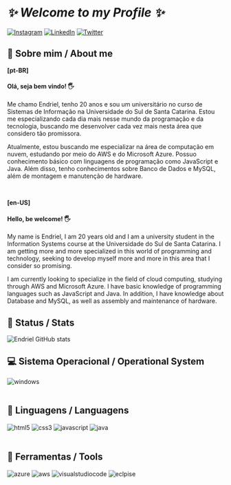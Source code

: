 

# <a><i>✨ Welcome to my Profile ✨</i></a>

[![Instagram](https://img.shields.io/badge/LinkedIn-0077B5?style=for-the-badge&logo=linkedin&logoColor=white)](https://www.instagram.com/endrielkuschel/)
[![LinkedIn](https://img.shields.io/badge/Instagram-E4405F?style=for-the-badge&logo=instagram&logoColor=white)](https://www.linkedin.com/in/endrielkuschel/)
[![Twitter](https://img.shields.io/badge/Twitter-1DA1F2?style=for-the-badge&logo=twitter&logoColor=white)](https://twitter.com/endrielkuschel)

## 📌 Sobre mim / About me

<b>[pt-BR]</b>
           
#### Olá, seja bem vindo! 🖐

Me chamo Endriel, tenho 20 anos e sou um universitário no curso de Sistemas de Informação na Universidade do Sul de Santa Catarina.
Estou me especializando cada dia mais nesse mundo da programação e da tecnologia, buscando me desenvolver cada vez mais nesta área que considero tão promissora.

Atualmente, estou buscando me especializar na área de computação em nuvem, estudando por meio do AWS e do Microsoft Azure. Possuo conhecimento básico com linguagens de programação como JavaScript e Java. Além disso, tenho conhecimentos sobre Banco de Dados e MySQL, além de montagem e manutenção de hardware.

</br>

<b>[en-US]</b>

#### Hello, be welcome! 🖐

My name is Endriel, I am 20 years old and I am a university student in the Information Systems course at the Universidade do Sul de Santa Catarina.
I am getting more and more specialized in this world of programming and technology, seeking to develop myself more and more in this area that I consider so promising.

I am currently looking to specialize in the field of cloud computing, studying through AWS and Microsoft Azure. I have basic knowledge of programming languages such as JavaScript and Java. In addition, I have knowledge about Database and MySQL, as well as assembly and maintenance of hardware.

## 💾 Status / Stats

![Endriel GitHub stats](https://github-readme-stats.vercel.app/api?username=EndrielKuschel&show_icons=true&theme=dark) 

## 💻 Sistema Operacional / Operational System

<div style = "display: inline_block">
    <img align = "center" alt = "windows" src = "https://img.shields.io/badge/Windows-0078D6?style=for-the-badge&logo=windows&logoColor=white">
</div> </br>

## 📝 Linguagens / Languagens

<div style = "display: inline_block">
    <img align = "center" alt = "html5" src = "https://img.shields.io/badge/HTML5-E34F26?style=for-the-badge&logo=html5&logoColor=white">
    <img align = "center" alt = "css3" src = "https://img.shields.io/badge/CSS3-1572B6?style=for-the-badge&logo=css3&logoColor=white">
    <img align = "center" alt = "javascript" src = "https://img.shields.io/badge/JavaScript-F7DF1E?style=for-the-badge&logo=javascript&logoColor=black">
    <img align = "center" alt = "java" src = "https://img.shields.io/badge/Java-ED8B00?style=for-the-badge&logo=java&logoColor=white">
</div> </br>

## 🔧 Ferramentas / Tools

<div style = "display: inline_block">
    <img align = "center" alt = "azure" src = "https://img.shields.io/badge/azure-%230072C6.svg?style=for-the-badge&logo=microsoftazure&logoColor=white"> 
    <img align = "center" alt = "aws" src = "https://img.shields.io/badge/AWS-%23FF9900.svg?style=for-the-badge&logo=amazon-aws&logoColor=white"> 
    <img align = "center" alt = "visualstudiocode" src = "https://img.shields.io/badge/Visual_Studio_Code-0078D4?style=for-the-badge&logo=visual%20studio%20code&logoColor=white">
    <img align = "center" alt = "eclpise" src = "https://img.shields.io/badge/Eclipse-2C2255?style=for-the-badge&logo=eclipse&logoColor=white">
</div> </br>
